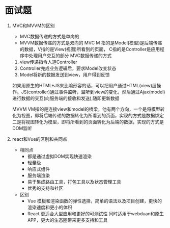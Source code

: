 # 面试题

1. MVC和MVVM的区别
   - MVC数据传递的方式是单向的
   - MVVM数据传递的方式是双向的
   MVC
   M 指的是Model(模型)是后端传递的数据，V指的是View(视图)所看到的页面，
   C指的是Controller是应用程序中处理用户交互的部分
   MVC数据传递的方式
   1. view传递指令人道Controller
   2. Controller完成业务逻辑后，要求Model改变状态
   3. Model将新的数据发送到view，用户得到反馈
   
   如果用原生的HTML+JS来比喻形容的话，可以把用户通过HTML(view)层操作。JS(controller)通过事件监听，监听到view的变化，然后通过Ajax(model)进行数据的交互(向服务端的接收和发送),随即更新数据

   MVVM
   VM指的是连接view和model的桥梁，他有两个方向，一个是将模型转化为视图，即将后端传递的数据转化为所看到的页面，实现的方式是数据绑定
   二是将视图转化为模型，即将所看到的页面转化为后端的数据，实现的方式是DOM监听 
2. react和Vue的区别和共同点
   - 相同点
     + 都是通过虚拟DOM实现快速渲染
     + 轻量级
     + 响应式组件
     + 服务端渲染
     + 易于集成路由工具，打包工具以及状态管理工具
     + 优秀的支持和社区
   - 区别
      + Vue 模板和渲染函数的弹性选择，简单的语法以及项目创建，更快的渲染速度和更小的体积
      + React 更适合大型应用和更好的可测试性 同时适用于webduan和原生APP，更大的生态圈带来更多支持和工具
    